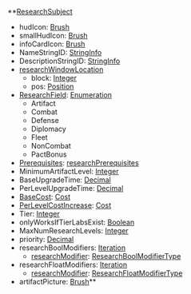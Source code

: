 **[ResearchSubject](EntrenchmentResearchSubject.md)
  * hudIcon: [Brush](Brush.md)
  * smallHudIcon: [Brush](Brush.md)
  * infoCardIcon: [Brush](Brush.md)
  * NameStringID: [StringInfo](StringInfo.md)
  * DescriptionStringID: [StringInfo](StringInfo.md)
  * [researchWindowLocation](EntrenchmentresearchWindowLocation.md)
    * block: [Integer](Integer.md)
    * pos: [Position](Position.md)
  * [ResearchField](EntrenchmentResearchField.md): [Enumeration](Enumeration.md)
    * Artifact
    * Combat
    * Defense
    * Diplomacy
    * Fleet
    * NonCombat
    * PactBonus
  * [Prerequisites](EntrenchmentresearchPrerequisites.md): [researchPrerequisites](researchPrerequisites.md)
  * MinimumArtifactLevel: [Integer](Integer.md)
  * BaseUpgradeTime: [Decimal](Decimal.md)
  * PerLevelUpgradeTime: [Decimal](Decimal.md)
  * [BaseCost](EntrenchmentCost.md): [Cost](Cost.md)
  * [PerLevelCostIncrease](EntrenchmentCost.md): [Cost](Cost.md)
  * Tier: [Integer](Integer.md)
  * onlyWorksIfTierLabsExist: [Boolean](Boolean.md)
  * MaxNumResearchLevels: [Integer](Integer.md)
  * priority: [Decimal](Decimal.md)
  * researchBoolModifiers: [Iteration](Iteration.md)
    * [researchModifier](EntrenchmentResearchBoolModifierType.md): [ResearchBoolModifierType](ResearchBoolModifierType.md)
  * researchFloatModifiers: [Iteration](Iteration.md)
    * [researchModifier](EntrenchmentResearchFloatModifierType.md): [ResearchFloatModifierType](ResearchFloatModifierType.md)
  * artifactPicture: [Brush](Brush.md)**
